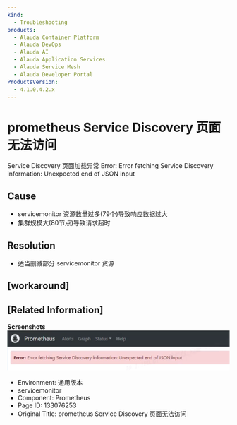 ```yaml
---
kind:
  - Troubleshooting
products:
  - Alauda Container Platform
  - Alauda DevOps
  - Alauda AI
  - Alauda Application Services
  - Alauda Service Mesh
  - Alauda Developer Portal
ProductsVersion:
  - 4.1.0,4.2.x
---
```

<!-- A type of document that involves encountering a fault, diagnosing it, performing root cause analysis, and providing solutions. -->

# prometheus Service Discovery 页面无法访问

Service Discovery 页面加载异常 Error: Error fetching Service Discovery information: Unexpected end of JSON input

## Cause
- servicemonitor 资源数量过多(79个)导致响应数据过大
- 集群规模大(80节点)导致请求超时

## Resolution
- 适当删减部分 servicemonitor 资源

## [workaround]

## [Related Information]
**Screenshots**
![](assets/prometheus-service-discovery-ye-mian-wu-fa-fang-wen/image2022-12-9_14-12-13.png)
- Environment: 通用版本
- servicemonitor
- Component: Prometheus
- Page ID: 133076253
- Original Title: prometheus Service Discovery 页面无法访问

